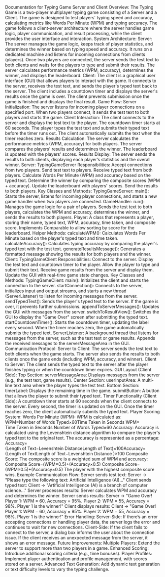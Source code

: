 Documentation for Typing Game Server and Client
Overview:
The Typing Game is a two-player multiplayer typing game consisting of a Server and a Client. The game is designed to test players' typing speed and accuracy, calculating metrics like Words Per Minute (WPM) and typing accuracy. The game follows a client-server architecture where the server handles game logic, player communication, and result processing, while the client provides the user interface and interaction.
System Architecture:
Server:
The server manages the game logic, keeps track of player statistics, and determines the winner based on typing speed and accuracy.
It runs on a dedicated machine and listens for incoming connections from clients (players).
Once two players are connected, the server sends the test text to both clients and waits for the players to type and submit their results.
The server calculates performance metrics (WPM, accuracy), determines the winner, and displays the leaderboard.
Client:
The client is a graphical user interface (GUI) that allows players to interact with the game.
It connects to the server, receives the test text, and sends the player's typed text back to the server.
The client includes a countdown timer and displays the server's results once the game is over.
The client prevents submission once the game is finished and displays the final result.
Game Flow:
Server Initialization:
The server listens for incoming player connections on a specified port.
When two players connect, it sends the test text to both players and starts the game.
Client Interaction:
The client connects to the server and displays the test text to the player.
The countdown timer starts at 60 seconds.
The player types the test text and submits their typed text before the timer runs out.
The client automatically submits the text when the timer reaches zero.
Results Calculation:
The server calculates the performance metrics (WPM, accuracy) for both players.
The server compares the players' results and determines the winner.
The leaderboard is updated with the players' scores.
Results Display:
The server sends the results to both clients, displaying each player’s statistics and the overall winner.
Server: TypingGameServer
Responsibilities:
Accept connections from two players.
Send test text to players.
Receive typed text from both players.
Calculate Words Per Minute (WPM) and accuracy based on the typed text.
Determine the winner by comparing the composite scores (WPM + accuracy).
Update the leaderboard with players' scores.
Send the results to both players.
Key Classes and Methods:
TypingGameServer:
main(): Starts the server, listens for incoming player connections, and starts a new game handler when two players are connected.
GameHandler:
run(): Manages the game logic for a pair of players. Sends the test text to both players, calculates the WPM and accuracy, determines the winner, and sends the results to both players.
Player:
A class that represents a player, storing their name, typed text, WPM, accuracy, time taken, and composite score. Implements Comparable<Player> to allow sorting by score for the leaderboard.
Helper Methods:
calculateWPM(): Calculates Words Per Minute based on the player's typed text and time taken.
calculateAccuracy(): Calculates typing accuracy by comparing the player's typed text with the test text.
generateResultsMessage(): Generates a formatted message showing the results for both players and the winner.
Client: TypingGameClient
Responsibilities:
Connect to the server.
Display the test text and countdown timer to the player.
Allow the player to type and submit their text.
Receive game results from the server and display them.
Update the GUI with real-time game state changes.
Key Classes and Methods:
TypingGameClient:
main(): Initializes the client and starts the connection to the server.
startConnection(): Connects to the server, initializes input and output streams, and starts a new thread (ServerListener) to listen for incoming messages from the server.
sendTypedText(): Sends the player's typed text to the server. If the game is over, it prevents further submissions.
appendToServerMessages(): Updates the GUI with messages from the server.
switchToResultView(): Switches the GUI to display the "Game Over" screen after submitting the typed text.
startCountdownTimer(): Starts the countdown timer, updating the label every second. When the timer reaches zero, the game automatically submits the typed text.
ServerListener:
A background thread that listens for messages from the server, such as the test text or game results.
Appends the received messages to the serverMessageArea in the GUI.
Communication Protocol:
Server to Client:
The server sends the test text to both clients when the game starts.
The server also sends the results to both clients once the game ends (including WPM, accuracy, and winner).
Client to Server:
The client sends the typed text to the server after the player finishes typing or when the countdown timer expires.
GUI Layout (Client Side):
Top Section:
serverMessageArea: Displays messages from the server (e.g., the test text, game results).
Center Section:
userInputArea: A multi-line text area where the player types the test text.
Bottom Section:
timerLabel: Displays the remaining time in the game.
submitButton: A button that allows the player to submit their typed text.
Timer Functionality (Client Side):
A countdown timer starts at 60 seconds when the client connects to the server.
Every second, the timer is updated on the GUI.
Once the timer reaches zero, the client automatically submits the typed text.
Player Scoring System:
Words Per Minute (WPM):
WPM is calculated as:
WPM=Number of Words Typed×60Time Taken in Seconds
WPM= Time Taken in Seconds Number of Words Typed×60
​Accuracy:
Accuracy is calculated using the Levenshtein distance algorithm to compare the player's typed text to the original text.
The accuracy is represented as a percentage:
Accuracy=(Length of Text−Levenshtein DistanceLength of Text)×100Accuracy=(Length of TextLength of Text−Levenshtein Distance )×100
Composite Score:
The composite score is a weighted sum of WPM and accuracy:
Composite Score=(WPM×0.5)+(Accuracy×0.5)
Composite Score=(WPM×0.5)+(Accuracy×0.5)
The player with the highest composite score wins.
Example Communication Flow:
Server sends test text:
Server → "Please type the following text: Artificial Intelligence (AI)..."
Client sends typed text:
Client → "Artificial Intelligence (AI) is a branch of computer science..."
Server processes results:
Server calculates WPM and accuracy and determines the winner.
Server sends results:
Server → "Game Over! Player 1: WPM = 60, Accuracy = 95%. Player 2: WPM = 55, 
Accuracy = 98%. Player 1 is the winner!"
Client displays results:
Client → "Game Over! Player 1: WPM = 60, Accuracy = 95%. Player 2: WPM = 55, 
Accuracy = 98%. Player 1 is the winner!"
Error Handling:
Server-Side:
If there’s an error accepting connections or handling player data, the server logs the error and continues to wait for new connections.
Client-Side:
If the client fails to connect to the server, a dialog box informs the user about the connection issue.
If the client receives an unexpected message from the server, it shows an error message.
Future Improvements:
Multiple Players: Extend the server to support more than two players in a game.
Enhanced Scoring: Introduce additional scoring criteria (e.g., time bonuses).
Player Profiles: Implement player authentication and profile management, with scores stored on a server.
Advanced Text Generation: Add dynamic text generation or text difficulty levels to vary the typing challenge.
